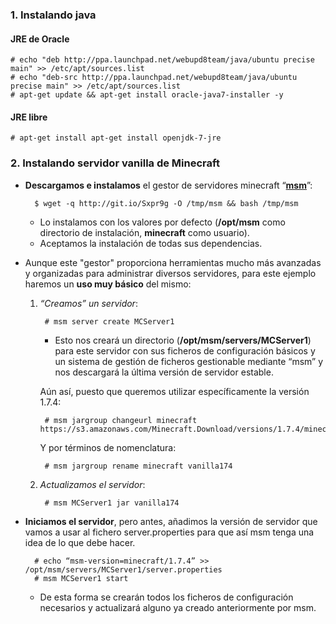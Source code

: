 ### 1. Instalando java

#### JRE de Oracle

    # echo "deb http://ppa.launchpad.net/webupd8team/java/ubuntu precise main" >> /etc/apt/sources.list
    # echo "deb-src http://ppa.launchpad.net/webupd8team/java/ubuntu precise main" >> /etc/apt/sources.list
    # apt-get update && apt-get install oracle-java7-installer -y

#### JRE libre

    # apt-get install apt-get install openjdk-7-jre

### 2. Instalando servidor vanilla de Minecraft

* **Descargamos e instalamos** el gestor de servidores minecraft “[**msm**](http://msmhq.com/)”:

        $ wget -q http://git.io/Sxpr9g -O /tmp/msm && bash /tmp/msm
	* Lo instalamos con los valores por defecto (**/opt/msm** como directorio de instalación, **minecraft** como usuario).
	* Aceptamos la instalación de todas sus dependencias.

* Aunque este "gestor" proporciona herramientas mucho más avanzadas y organizadas para administrar diversos servidores, para este ejemplo haremos un **uso muy básico** del mismo:

	1. *“Creamos” un servidor*:

			# msm server create MCServer1
		* Esto nos creará un directorio (**/opt/msm/servers/MCServer1**) para este servidor con sus ficheros de configuración básicos y un sistema de gestión de ficheros gestionable mediante “msm” y nos descargará la última versión de servidor estable.

		Aún así, puesto que queremos utilizar específicamente la versión 1.7.4:

			# msm jargroup changeurl minecraft https://s3.amazonaws.com/Minecraft.Download/versions/1.7.4/minecraft_server.1.7.4.jar

		Y por términos de nomenclatura:

	    	# msm jargroup rename minecraft vanilla174

	2. *Actualizamos el servidor*:

			# msm MCServer1 jar vanilla174

* **Iniciamos el servidor**, pero antes, añadimos la versión de servidor que vamos a usar al fichero server.properties para que así msm tenga una idea de lo que debe hacer.

		# echo “msm-version=minecraft/1.7.4” >> /opt/msm/servers/MCServer1/server.properties
		# msm MCServer1 start
			
	* De esta forma se crearán todos los ficheros de configuración necesarios y actualizará alguno ya creado anteriormente por msm.
